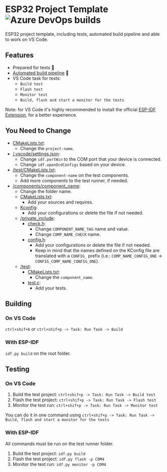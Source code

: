 # ESP32 Project Template ![Azure DevOps builds](https://img.shields.io/azure-devops/build/gfurtadoalmeida/GitHub/38?)

ESP32 project template, including tests, automated build pipeline and able to work on VS Code.  

## Features

* Prepared for tests 🧪
* [Automated build pipeline](/.pipeline/) 🚀
* VS Code task for tests:
  * `Build test`
  * `Flash test`
  * `Monitor test`
  * `Build, flash and start a monitor for the tests`

Note: for VS Code it's highly recommended to install the official [ESP-IDF Extension](https://marketplace.visualstudio.com/items?itemName=espressif.esp-idf-extension), for a better experience.

## You Need to Change

* [CMakeLists.txt](/CMakeLists.txt):
  * Change the `project-name`.
* [/.vscode/settings.json](/.vscode/settings.json):
  * Change `idf.portWin` to the COM port that your device is connected.
  * Change `idf.openOcdConfigs` based on your device.
* [/test/CMakeLists.txt](/test/CMakeLists.txt):
  * Change the `component-name` on the test components.
  * Add more components to the test runner, if needed.
* [/components/component_name](/components/component_name/):
  * Change the folder name.
  * [CMakeLists.txt](/components/component_name/CMakeLists.txt):
    * Add your sources and requires.
  * [Kconfig](/components/component_name/Kconfig):
    * Add your configurations or delete the file if not needed.
  * [/private_include](/components/component_name/private_include/):
    * [check.h](/components/component_name/private_include/check.h):
      * Change `COMPONENT_NAME_TAG` name and value.
      * Change `COMP_NAME_CHECK` name.
    * [config.h](/components/component_name/private_include/config.h):
      * Add your configurations or delete the file if not needed.
      * Keep in mind that the names defined on the KConfig file are translated with a `CONFIG_` prefix (i.e.: `COMP_NAME_CONFIG_ONE` -> `CONFIG_COMP_NAME_CONFIG_ONE`).
  * [/test](/components/component_name/test/):
    * [CMakeLists.txt](/components/component_name/test/CMakeLists.txt):
      * Change the `component_name`.
    * [test.c](/components/component_name/test/test.c):
      * Add your tests.

## Building

### On VS Code

```ctrl+shif+b``` or ```ctrl+shif+p -> Task: Run Task -> Build```

### With ESP-IDF

```idf.py build``` on the root folder.

## Testing

### On VS Code

1. Build the test project: `ctrl+shif+p -> Task: Run Task -> Build test`
2. Flash the test project: `ctrl+shif+p -> Task: Run Task -> Flash test`
3. Monitor the test run: `ctrl+shif+p -> Task: Run Task -> Monitor test`

You can do it in one command using `ctrl+shif+p -> Task: Run Task -> Build, flash and start a monitor for the tests`

### With ESP-IDF

All commands must be run on the test runner folder.

1. Build the test project: `idf.py build`
2. Flash the test project: `idf.py flash -p COM4`
3. Monitor the test run: `idf.py monitor -p COM4`
